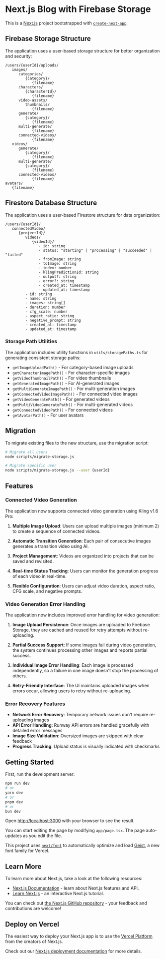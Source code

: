 # Next.js Blog with Firebase Storage

This is a [Next.js](https://nextjs.org) project bootstrapped with [`create-next-app`](https://nextjs.org/docs/app/api-reference/cli/create-next-app).

## Firebase Storage Structure

The application uses a user-based storage structure for better organization and security:

```
/users/{userId}/uploads/
   images/
      categories/
         {category}/
            {filename}
      characters/
         {characterId}/
            {filename}
      video-assets/
         thumbnails/
            {filename}
      generate/
         {category}/
            {filename}
      multi-generate/
            {filename}
      connected-videos/
            {filename}
   videos/
      generate/
         {category}/
            {filename}
      multi-generate/
         {category}/
            {filename}
      connected-videos/
            {filename}
avatars/
   {filename}
```

## Firestore Database Structure

The application uses a user-based Firestore structure for data organization:

```
/users/{userId}/
   connectedVideo/
      {projectId}/
         videos/
            {videoId}/
               - id: string
               - status: "starting" | "processing" | "succeeded" | "failed"
               - fromImage: string
               - toImage: string
               - index: number
               - klingPredictionId: string
               - output?: string
               - error?: string
               - created_at: timestamp
               - updated_at: timestamp
         - id: string
         - name: string
         - images: string[]
         - duration: number
         - cfg_scale: number
         - aspect_ratio: string
         - negative_prompt: string
         - created_at: timestamp
         - updated_at: timestamp
```

### Storage Path Utilities

The application includes utility functions in `utils/storagePaths.ts` for generating consistent storage paths:

- `getImageUploadPath()` - For category-based image uploads
- `getCharacterImagePath()` - For character-specific images
- `getVideoThumbnailPath()` - For video thumbnails
- `getGeneratedImagePath()` - For AI-generated images
- `getMultiGenerateImagePath()` - For multi-generation images
- `getConnectedVideoImagePath()` - For connected video images
- `getVideoGeneratePath()` - For generated videos
- `getMultiVideoGeneratePath()` - For multi-generated videos
- `getConnectedVideoPath()` - For connected videos
- `getAvatarPath()` - For user avatars

## Migration

To migrate existing files to the new structure, use the migration script:

```bash
# Migrate all users
node scripts/migrate-storage.js

# Migrate specific user
node scripts/migrate-storage.js --user {userId}
```

## Features

### Connected Video Generation

The application now supports connected video generation using Kling v1.6 Pro:

1. **Multiple Image Upload**: Users can upload multiple images (minimum 2) to create a sequence of connected videos.

2. **Automatic Transition Generation**: Each pair of consecutive images generates a transition video using AI.

3. **Project Management**: Videos are organized into projects that can be saved and revisited.

4. **Real-time Status Tracking**: Users can monitor the generation progress of each video in real-time.

5. **Flexible Configuration**: Users can adjust video duration, aspect ratio, CFG scale, and negative prompts.

### Video Generation Error Handling

The application now includes improved error handling for video generation:

1. **Image Upload Persistence**: Once images are uploaded to Firebase Storage, they are cached and reused for retry attempts without re-uploading.

2. **Partial Success Support**: If some images fail during video generation, the system continues processing other images and reports partial success.

3. **Individual Image Error Handling**: Each image is processed independently, so a failure in one image doesn't stop the processing of others.

4. **Retry-Friendly Interface**: The UI maintains uploaded images when errors occur, allowing users to retry without re-uploading.

### Error Recovery Features

- **Network Error Recovery**: Temporary network issues don't require re-uploading images
- **API Error Handling**: Runway API errors are handled gracefully with detailed error messages
- **Image Size Validation**: Oversized images are skipped with clear feedback
- **Progress Tracking**: Upload status is visually indicated with checkmarks

## Getting Started

First, run the development server:

```bash
npm run dev
# or
yarn dev
# or
pnpm dev
# or
bun dev
```

Open [http://localhost:3000](http://localhost:3000) with your browser to see the result.

You can start editing the page by modifying `app/page.tsx`. The page auto-updates as you edit the file.

This project uses [`next/font`](https://nextjs.org/docs/app/building-your-application/optimizing/fonts) to automatically optimize and load [Geist](https://vercel.com/font), a new font family for Vercel.

## Learn More

To learn more about Next.js, take a look at the following resources:

- [Next.js Documentation](https://nextjs.org/docs) - learn about Next.js features and API.
- [Learn Next.js](https://nextjs.org/learn) - an interactive Next.js tutorial.

You can check out [the Next.js GitHub repository](https://github.com/vercel/next.js) - your feedback and contributions are welcome!

## Deploy on Vercel

The easiest way to deploy your Next.js app is to use the [Vercel Platform](https://vercel.com/new?utm_medium=default-template&filter=next.js&utm_source=create-next-app&utm_campaign=create-next-app-readme) from the creators of Next.js.

Check out our [Next.js deployment documentation](https://nextjs.org/docs/app/building-your-application/deploying) for more details.
